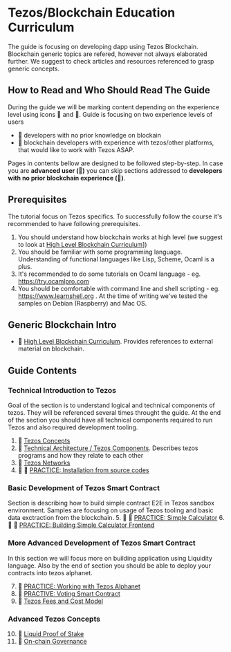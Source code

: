 # Tezos/Blockchain Education Curriculum

The guide is focusing on developing dapp using Tezos Blockchain. Blockchain generic topics are refered, however not always elaborated further. We suggest to check articles and resources referenced to grasp generic concepts.

## How to Read and Who Should Read The Guide
During the guide we will be marking content depending on the experience level using icons :hatching_chick: and :chicken:.
Guide is focusing on two experience levels of users 
- :hatching_chick: developers with no prior knowledge on blockain
- :chicken: blockchain developers with experience with tezos/other platforms, that would like to work with Tezos ASAP.

Pages in contents bellow are designed to be followed step-by-step. In case you are **advanced user (:chicken:)** you can skip sections addressed to **developers with no prior blockchain experience (:hatching_chick:)**.

## Prerequisites
The tutorial focus on Tezos specifics. To successfully follow the course it's recommended to have following prerequisites.
1. You should understand how blockchain works at high level (we suggest to look at [High Level Blockchain Curriculum](generic/recommended_courses.md)])
2. You should be familiar with some programming language. Understanding of functional languages like Lisp, Scheme, Ocaml is a plus. 
3. It's recommended to do some tutorials on Ocaml language - eg. https://try.ocamlpro.com
4. You should be comfortable with command line and shell scripting - eg. https://www.learnshell.org . At the time of writing we've tested the samples on Debian (Raspberry) and Mac OS. 

## Generic Blockchain Intro
* :hatching_chick: [High Level Blockchain Curriculum](generic/recommended_courses.md). Provides references to external material on blockchain.

## Guide Contents 
### Technical Introduction to Tezos
Goal of the section is to understand logical and technical components of tezos. They will be referenced several times throught the guide. At the end of the section you should have all technical components required to run Tezos and also required development tooling.

1. :hatching_chick: [Tezos Concepts](tezos/tezos_concepts.md)
2. :hatching_chick: [Technical Architecture / Tezos Components](tezos/technical_architecture.md). Describes tezos programs and how they relate to each other
3. :hatching_chick: [Tezos Networks](tezos/network.md)
4. :hatching_chick: :chicken: [PRACTICE: Installation from source codes](setup/source_install.ipynb)

### Basic Development of Tezos Smart Contract
Section is describing how to build simple contract E2E in Tezos sandbox environment. Samples are focusing on usage of Tezos tooling and basic data exctraction from the blockchain. 
5. :hatching_chick: :chicken: [PRACTICE: Simple Calculator](code/calculator_dapp.ipynb)
6. :hatching_chick: :chicken: [PRACTICE: Building Simple Calculator Frontend](code/calculator_dapp_frontend.ipynb)

### More Advanced Development of Tezos Smart Contract
In this section we will focus more on building application using Liquidity language. Also by the end of section you should be able to deploy your contracts into tezos alphanet.

7. :chicken: [PRACTICE: Working with Tezos Alphanet](setup/working_with_alphanet.ipynb)
8. :chicken: [PRACTIVE: Voting Smart Contract](code/voting_dapp.ipynb)
9. :chicken: [Tezos Fees and Cost Model](tezos/fees_and_costmodel.md)

### Advanced Tezos Concepts
10. :chicken: [Liquid Proof of Stake](tezos/liquid_proof_of_stake.md)
11. :chicken: [On-chain Governance](tezos/on_chain_governance.md)
